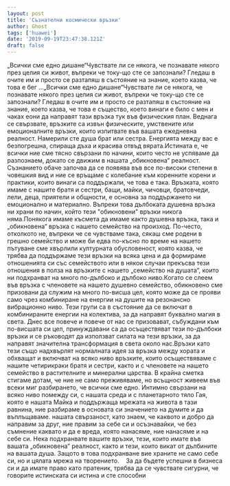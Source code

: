 ```yaml
---
layout: post
title: 'Съзнателни космически връзки'
author: Ghost
tags: ['huawei']
date: '2019-09-19T23:47:38.121Z'
draft: false
---
```


„Всички сме едно дишане“Чувствате ли се някога, че познавате някого през целия си живот, въпреки че току-що сте се запознали? Гледаш в очите им и просто се разтапяш в състояние на знание, което казва, че това е бег ...„Всички сме едно дишане“Чувствате ли се някога, че познавате някого през целия си живот, въпреки че току-що сте се запознали? Гледаш в очите им и просто се разтапяш в състояние на знание, което казва, че това е същество, което винаги е било с мен и чаках еони да направят тази връзка тук във физическия план. Веднага се свързвате, връзките са извън физическите, умствените или емоционалните връзки, които изпитвате във вашата ежедневна реалност. Намерили сте душа брат или сестра. Енергията между вас е безпогрешна, спираща дъха и красива отвъд вярата.Истината е, че всички ние сме тясно свързани по начини, които често не успяваме да разпознаем, докато се движим в нашата „обикновена“ реалност. Съзнанието обаче започва да се появява във все по-високи степени в човешкия вид и ние се връщаме с колебание към коренните корени и практики, които винаги са поддържали, че това е така. Връзката, която имаме с нашите братя и сестри, бащи, майки, чичовци, братовчеди, лели, деца, приятели и общности, е основна за поддържането ни емоционално и материално. Въпреки това дълбоката душевна връзка ни храни по начин, който тези "обикновени" връзки никога няма.Понякога имаме късмета да имаме както душевна връзка, така и „обикновена“ връзка с нашето семейство на произход. По-често, отколкото не, въпреки че се чувстваме така, сякаш сме родени в грешно семейство и може би едва по-късно по време на нашето пътуване сме хвърлили културната обусловеност, която казва, че трябва да поддържаме тези връзки на всяка цена и да формираме отношенията си със семейството или в някои случаи прекъсва тези отношения в полза на връзките с нашето „семейство на душата“, които ни подхранват на много по-дълбоко и дълбоко ниво.Когато се слеем във връзка с членовете на нашето душевно семейство, обикновено сме призовани да служим на много по-висша цел, която може да се прояви само чрез комбиниране на енергии на душите на резонансно вибрационно ниво. Тези групи са в състояние да се включат в комбинираните енергии на колектива, за да направят буквално магия в света. Днес все повече и повече от нас се призовават, събуждани към по-висшата си цел, принуждавани са да осъществяват тези по-дълбоки връзки и се ръководят да използват силата на тези връзки, за да направят значителна трансформация в света около нас.Връзки като тези също надхвърлят нормалната идея за връзка между хората и обхващат и включват на всяко ниво връзките, които осъществяваме с нашите четирикраки братя и сестри, както и с членовете на нашето семейство в растителните и минерални царства. В крайна сметка стигаме дотам, че ние не само преживяваме, но всъщност живеем във всеки миг разбирането, че всички сме едно. Интимно свързани на всяко ниво помежду си, с нашата среда и с планетарното тяло Гая, която е нашата Майка и поддържаща мрежата на живота в тази равнина, ние разбираме в основата си значението на думите и да въплъщаваме. нашата свързаност, като знаем, че каквото и добро да направим за друг, ние правим за себе си и осъзнавайки, че без съмнение каквато и да е вреда, която нанасяме, ние нанасяме и на себе си. Нека подхранвате вашите връзки, тези, които имате във вашата „обикновена“ реалност, както и тези, които викат от дълбините на вашата душа. Защото в това подхранване вие ​​храните не само себе си, но и цялата мрежа на творението.    За да бъдете успешни в бизнеса си и да имате право като пратеник, трябва да се чувствате сигурни, че говорите истинската си истина и сте способни

